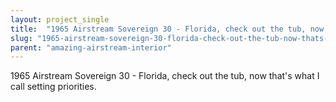 ```yaml
---
layout: project_single
title:  "1965 Airstream Sovereign 30 - Florida, check out the tub, now that's what I call setting priorities."
slug: "1965-airstream-sovereign-30-florida-check-out-the-tub-now-thats-what-i-call-setting-priorities"
parent: "amazing-airstream-interior"
---
```

1965 Airstream Sovereign 30 - Florida, check out the tub, now that's what I call setting priorities.